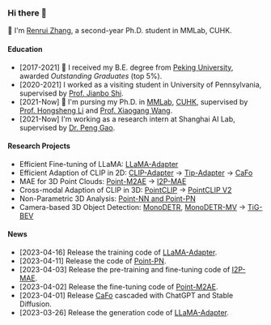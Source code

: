 ### Hi there 👋

🌱 I'm [Renrui Zhang](https://scholar.google.com/citations?user=YlL3xN4AAAAJ&hl=zh-CN), a second-year Ph.D. student in MMLab, CUHK.

#### Education
* [2017-2021] 🎉 I received my B.E. degree from [Peking University](https://english.pku.edu.cn/), awarded *Outstanding Graduates* (top 5\%).
* [2020-2021] I worked as a visiting student in University of Pennsylvania, supervised by [Prof. Jianbo Shi](https://scholar.google.com/citations?user=Sm14jYIAAAAJ&hl=zh-CN&oi=ao).
* [2021-Now] 💪 I'm pursing my Ph.D. in [MMLab](https://mmlab.ie.cuhk.edu.hk/people.html), [CUHK](https://www.cuhk.edu.hk/english/index.html), supervised by [Prof. Hongsheng Li](https://www.ee.cuhk.edu.hk/~hsli/) and [Prof. Xiaogang Wang](https://scholar.google.com/citations?user=-B5JgjsAAAAJ&hl=zh-CN).
* [2021-Now] I'm working as a research intern at Shanghai AI Lab, supervised by [Dr. Peng Gao](https://scholar.google.com/citations?user=_go6DPsAAAAJ&hl=zh-CN).

#### Research Projects
* Efficient Fine-tuning of LLaMA: [LLaMA-Adapter](https://github.com/ZrrSkywalker/LLaMA-Adapter)
* Efficient Adaption of CLIP in 2D: [CLIP-Adapter](https://github.com/gaopengcuhk/CLIP-Adapter) -> [Tip-Adapter](https://github.com/gaopengcuhk/Tip-Adapter) -> [CaFo](https://github.com/ZrrSkywalker/CaFo)
* MAE for 3D Point Clouds: [Point-M2AE](https://github.com/ZrrSkywalker/Point-M2AE) -> [I2P-MAE](https://github.com/ZrrSkywalker/I2P-MAE)
* Cross-modal Adaption of CLIP in 3D: [PointCLIP](https://github.com/ZrrSkywalker/PointCLIP) -> [PointCLIP V2](https://github.com/yangyangyang127/PointCLIP_V2)
* Non-Parametric 3D Analysis: [Point-NN and Point-PN](https://github.com/ZrrSkywalker/Point-NN)
* Camera-based 3D Object Detection: [MonoDETR](https://github.com/ZrrSkywalker/MonoDETR), [MonoDETR-MV](https://github.com/ZrrSkywalker/MonoDETR-MV) -> [TiG-BEV](https://github.com/ADLab3Ds/TiG-BEV)

#### News
* [2023-04-16] Release the training code of [LLaMA-Adapter](https://github.com/ZrrSkywalker/LLaMA-Adapter).
* [2023-04-11] Release the code of [Point-PN](https://github.com/ZrrSkywalker/Point-NN).
* [2023-04-03] Release the pre-training and fine-tuning code of [I2P-MAE](https://github.com/ZrrSkywalker/I2P-MAE).
* [2023-04-02] Release the fine-tuning code of [Point-M2AE](https://github.com/ZrrSkywalker/Point-M2AE).
* [2023-04-01] Release [CaFo](https://github.com/ZrrSkywalker/CaFo) cascaded with ChatGPT and Stable Diffusion.
* [2023-03-26] Release the generation code of [LLaMA-Adapter](https://github.com/ZrrSkywalker/LLaMA-Adapter).

<!--
**ZrrSkywalker/ZrrSkywalker** is a ✨ _special_ ✨ repository because its `README.md` (this file) appears on your GitHub profile.

Here are some ideas to get you started:

- 🔭 I’m currently working on ...
- 🌱 I’m currently learning ...
- 👯 I’m looking to collaborate on ...
- 🤔 I’m looking for help with ...
- 💬 Ask me about ...
- 📫 How to reach me: ...
- 😄 Pronouns: ...
- ⚡ Fun fact: ...
-->
